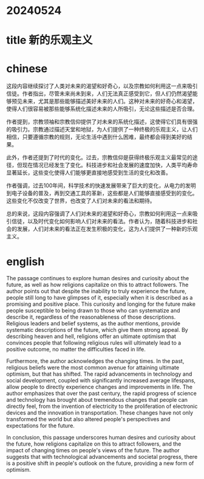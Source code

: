 
# 20240524

# title 新的乐观主义

# chinese 

这段内容继续探讨了人类对未来的渴望和好奇心，以及宗教如何利用这一点来吸引信徒。作者指出，尽管未来尚未到来，人们无法真正感受到它，但人们仍然渴望能够预见未来，尤其是那些能够描述美好未来的人们。这种对未来的好奇心和渴望，使得人们很容易被那些能够系统化描述未来的人所吸引，无论这些描述是否合理。

作者提到，宗教领袖和宗教信仰提供了对未来的系统化描述，这使得它们具有很强的吸引力。宗教通过描述天堂和地狱，为人们提供了一种终极的乐观主义，让人们相信，只要遵循宗教的规则，无论生活中遇到什么困难，最终都会得到美好的结果。

此外，作者还提到了时代的变化。过去，宗教信仰是获得终极乐观主义最常见的途径，但现在情况已经发生了变化。科技进步和社会发展的速度加快，人类平均寿命显著延长，这些变化使得人们能够更直接地感受到生活的变化和改善。

作者强调，过去100年间，科学技术的快速发展带来了巨大的变化，从电力的发明到电子设备的普及，再到交通工具的革新，这些都是人们能够直接感受到的变化。这些变化不仅改变了世界，也改变了人们对未来的看法和期待。

总的来说，这段内容强调了人们对未来的渴望和好奇心，宗教如何利用这一点来吸引信徒，以及时代变化如何影响人们对未来的看法。作者认为，随着科技进步和社会的发展，人们对未来的看法正在发生积极的变化，这为人们提供了一种新的乐观主义。
# english
The passage continues to explore human desires and curiosity about the future, as well as how religions capitalize on this to attract followers. The author points out that despite the inability to truly experience the future, people still long to have glimpses of it, especially when it is described as a promising and positive place. This curiosity and longing for the future make people susceptible to being drawn to those who can systematize and describe it, regardless of the reasonableness of those descriptions. Religious leaders and belief systems, as the author mentions, provide systematic descriptions of the future, which give them strong appeal. By describing heaven and hell, religions offer an ultimate optimism that convinces people that following religious rules will ultimately lead to a positive outcome, no matter the difficulties faced in life.

Furthermore, the author acknowledges the changing times. In the past, religious beliefs were the most common avenue for attaining ultimate optimism, but that has shifted. The rapid advancements in technology and social development, coupled with significantly increased average lifespans, allow people to directly experience changes and improvements in life. The author emphasizes that over the past century, the rapid progress of science and technology has brought about tremendous changes that people can directly feel, from the invention of electricity to the proliferation of electronic devices and the innovation in transportation. These changes have not only transformed the world but also altered people's perspectives and expectations for the future.

In conclusion, this passage underscores human desires and curiosity about the future, how religions capitalize on this to attract followers, and the impact of changing times on people's views of the future. The author suggests that with technological advancements and societal progress, there is a positive shift in people's outlook on the future, providing a new form of optimism.
